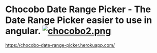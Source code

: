 # Chocobo Date Range Picker - The Date Range Picker easier to use in angular.  [![chocobo2.png](https://s23.postimg.org/9ihipgoej/chocobo2.png)](https://postimg.org/image/k5bbuvwjr/)

https://chocobo-date-range-picker.herokuapp.com/


